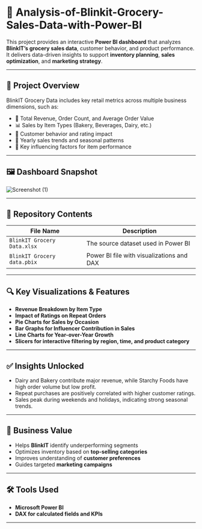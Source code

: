 # 🛒 Analysis-of-Blinkit-Grocery-Sales-Data-with-Power-BI

This project provides an interactive **Power BI dashboard** that analyzes **BlinkIT’s grocery sales data**, customer behavior, and product performance. It delivers data-driven insights to support **inventory planning**, **sales optimization**, and **marketing strategy**.

---

## 📌 Project Overview

BlinkIT Grocery Data includes key retail metrics across multiple business dimensions, such as:

- 🧾 Total Revenue, Order Count, and Average Order Value
- 📊 Sales by Item Types (Bakery, Beverages, Dairy, etc.)
- 👤 Customer behavior and rating impact
- 📅 Yearly sales trends and seasonal patterns
- 🧠 Key influencing factors for item performance

---

## 🖼️ Dashboard Snapshot

![Screenshot (1)](https://github.com/user-attachments/assets/5f9b49ae-5050-42d6-9b1c-1720e3780306)

---

## 📁 Repository Contents

| File Name                   | Description                                |
|-----------------------------|--------------------------------------------|
| `BlinkIT Grocery Data.xlsx` | The source dataset used in Power BI        |
| `BlinkIT Grocery data.pbix` | Power BI file with visualizations and DAX  |

---

## 🔍 Key Visualizations & Features

- **Revenue Breakdown by Item Type**  
- **Impact of Ratings on Repeat Orders**  
- **Pie Charts for Sales by Occasion**  
- **Bar Graphs for Influencer Contribution in Sales**  
- **Line Charts for Year-over-Year Growth**  
- **Slicers for interactive filtering by region, time, and product category**

---

## ✅ Insights Unlocked

- Dairy and Bakery contribute major revenue, while Starchy Foods have high order volume but low profit.
- Repeat purchases are positively correlated with higher customer ratings.
- Sales peak during weekends and holidays, indicating strong seasonal trends.

---

## 🧠 Business Value

- Helps **BlinkIT** identify underperforming segments  
- Optimizes inventory based on **top-selling categories**  
- Improves understanding of **customer preferences**  
- Guides targeted **marketing campaigns**

---

## 🛠️ Tools Used

- **Microsoft Power BI**
- **DAX for calculated fields and KPIs**

---



